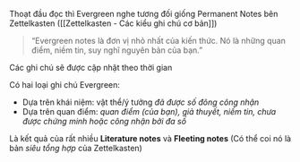 Thoạt đầu đọc thì Evergreen nghe tương đối giống Permanent Notes bên Zettelkasten ([[Zettelkasten - Các kiểu ghi chú cơ bản]])

> “Evergreen notes là đơn vị nhỏ nhất của kiến thức. Nó là những quan điểm, niềm tin, suy nghĩ nguyên bản của bạn.”

Các ghi chú sẽ được cập nhật theo thời gian

Có hai loại ghi chú Evergreen:
- Dựa trên khái niệm: vật thể/ý tưởng *đã được số đông công nhận*
- Dựa trên quan điểm: *quan điểm (của bạn), giả thuyết, niềm tin, chưa được chứng minh hoặc công nhận bởi đa số*

Là kết quả của rất nhiều **Literature notes** và **Fleeting notes** (Có thể coi nó là bản *siêu tổng hợp* của Zettelkasten)